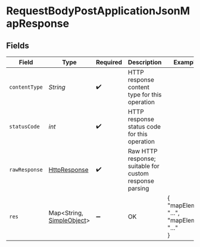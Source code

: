 # RequestBodyPostApplicationJsonMapResponse


## Fields

| Field                                                                                                                         | Type                                                                                                                          | Required                                                                                                                      | Description                                                                                                                   | Example                                                                                                                       |
| ----------------------------------------------------------------------------------------------------------------------------- | ----------------------------------------------------------------------------------------------------------------------------- | ----------------------------------------------------------------------------------------------------------------------------- | ----------------------------------------------------------------------------------------------------------------------------- | ----------------------------------------------------------------------------------------------------------------------------- |
| `contentType`                                                                                                                 | *String*                                                                                                                      | :heavy_check_mark:                                                                                                            | HTTP response content type for this operation                                                                                 |                                                                                                                               |
| `statusCode`                                                                                                                  | *int*                                                                                                                         | :heavy_check_mark:                                                                                                            | HTTP response status code for this operation                                                                                  |                                                                                                                               |
| `rawResponse`                                                                                                                 | [HttpResponse<InputStream>](https://docs.oracle.com/en/java/javase/11/docs/api/java.net.http/java/net/http/HttpResponse.html) | :heavy_check_mark:                                                                                                            | Raw HTTP response; suitable for custom response parsing                                                                       |                                                                                                                               |
| `res`                                                                                                                         | Map<String, [SimpleObject](../../models/shared/SimpleObject.md)>                                                              | :heavy_minus_sign:                                                                                                            | OK                                                                                                                            | {<br/>"mapElem1": "...",<br/>"mapElem2": "..."<br/>}                                                                          |